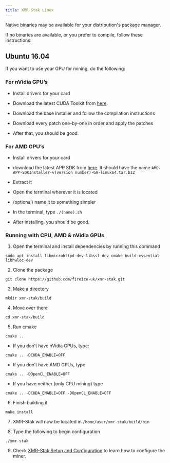 ```yaml
---
title: XMR-Stak Linux
---
```


Native binaries may be available for your distribution's package manager.

If no binaries are available, or you prefer to compile, follow these instructions:

## Ubuntu 16.04
If you want to use your GPU for mining, do the following:

### For nVidia GPU’s

* Install drivers for your card

* Download the latest CUDA Toolkit from [here](https://developer.nvidia.com/cuda-downloads?target_os=Linux&target_arch=x86_64).

* Download the base installer and follow the compilation instructions

* Download every patch one-by-one in order and apply the patches

* After that, you should be good.

### For AMD GPU’s

* Install drivers for your card

* download the latest APP SDK from [here](https://developer.amd.com/amd-accelerated-parallel-processing-app-sdk/). It should have the name ```AMD-APP-SDKInstaller-v(version number)-GA-linux64.tar.bz2```

* Extract it

* Open the terminal wherever it is located

* (optional) name it to something simpler

* In the terminal, type ```./(name).sh```

* After installing, you should be good.

### Running with CPU, AMD & nVidia GPUs

1. Open the terminal and install dependencies by running this command

```sudo apt install libmicrohttpd-dev libssl-dev cmake build-essential libhwloc-dev```

2. Clone the package

```git clone https://github.com/fireice-uk/xmr-stak.git```

3. Make a directory

```mkdir xmr-stak/build```

4. Move over there

```cd xmr-stak/build```

5. Run cmake

```cmake ..```

* If you don’t have nVidia GPUs, type:

````cmake .. -DCUDA_ENABLE=OFF````

* If you don’t have AMD GPUs, type

````cmake .. -DOpenCL_ENABLE=OFF````

* If you have neither (only CPU mining) type

````cmake .. -DCUDA_ENABLE=OFF -DOpenCL_ENABLE=OFF````

6. Finish building it

```make install```

7. XMR-Stak will now be located in ```/home/user/xmr-stak/build/bin```

8. Type the following to begin configuration

```./xmr-stak```

9. Check [XMR-Stak Setup and Configuration](https://github.com/qwertycoin-org/qwertycoin/wiki/XMR-Stak-Guide#XMR-Stak-Setup-and-Configuration) to learn how to configure the miner.
